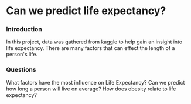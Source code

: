 # Can we predict life expectancy?

### Introduction
In this project, data was gathered from kaggle to help gain an insight into life expectancy. There are many factors that can effect the length of a person's life. 

### Questions
  What factors have the most influence on Life Expectancy?
  Can we predict how long a person will live on average?
  How does obesity relate to life expectancy?
